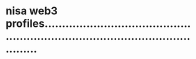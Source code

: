 # nisa web3 profiles........................................................................................................
